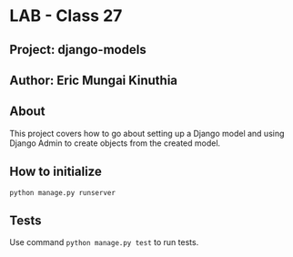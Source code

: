 # LAB - Class 27 

## Project: django-models

## Author: Eric Mungai Kinuthia

## About

This project covers how to go about setting up a Django model and using Django Admin to create objects from the created model.

## How to initialize

`python manage.py runserver`

## Tests

Use command `python manage.py test` to run tests.




